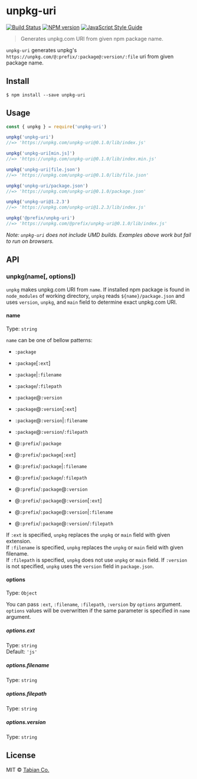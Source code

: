 # unpkg-uri
[![Build Status](https://travis-ci.org/tabianco/unpkg-uri.svg?branch=master)](https://travis-ci.org/tabianco/unpkg-uri)
[![NPM version](https://img.shields.io/npm/v/unpkg-uri.svg)](https://www.npmjs.com/package/unpkg-uri)
[![JavaScript Style Guide](https://img.shields.io/badge/code_style-standard-brightgreen.svg)](https://standardjs.com)

> Generates unpkg.com URI from given npm package name.

`unpkg-uri` generates unpkg's `https://unpkg.com/@:prefix/:package@:version/:file` uri from given package name.

## Install

```
$ npm install --save unpkg-uri
```

## Usage

```js
const { unpkg } = require('unpkg-uri')

unpkg('unpkg-uri')
//=> 'https://unpkg.com/unpkg-uri@0.1.0/lib/index.js'

unpkg('unpkg-uri[min.js]')
//=> 'https://unpkg.com/unpkg-uri@0.1.0/lib/index.min.js'

unpkg('unpkg-uri|file.json')
//=> 'https://unpkg.com/unpkg-uri@0.1.0/lib/file.json'

unpkg('unpkg-uri/package.json')
//=> 'https://unpkg.com/unpkg-uri@0.1.0/package.json'

unpkg('unpkg-uri@1.2.3')
//=> 'https://unpkg.com/unpkg-uri@1.2.3/lib/index.js'

unpkg('@prefix/unpkg-uri')
//=> 'https://unpkg.com/@prefix/unpkg-uri@0.1.0/lib/index.js'
```

*Note: `unpkg-uri` does not include UMD builds. Examples above work but fail to run on browsers.*

## API

### unpkg(name[, options])

`unpkg` makes unpkg.com URI from `name`.
If installed npm package is found in `node_modules` of working directory, `unpkg` reads `${name}/package.json` and uses `version`, `unpkg`, and `main` field to determine exact unpkg.com URI.

#### name

Type: `string`

`name` can be one of bellow patterns:

* `:package`
* `:package`[`:ext`]
* `:package`|`:filename`
* `:package`/`:filepath`

* `:package`@`:version`
* `:package`@`:version`[`:ext`]
* `:package`@`:version`|`:filename`
* `:package`@`:version`/`:filepath`

* @`:prefix`/`:package`
* @`:prefix`/`:package`[`:ext`]
* @`:prefix`/`:package`|`:filename`
* @`:prefix`/`:package`/`:filepath`

* @`:prefix`/`:package`@`:version`
* @`:prefix`/`:package`@`:version`[`:ext`]
* @`:prefix`/`:package`@`:version`|`:filename`
* @`:prefix`/`:package`@`:version`/`:filepath`

If `:ext` is specified, `unpkg` replaces the `unpkg` or `main` field with given extension.<br>
If `:filename` is specified, `unpkg` replaces the `unpkg` or `main` field with given filename.<br>
If `:filepath` is specified, `unpkg` does not use `unpkg` or `main` field.
If `:version` is not specified, `unpkg` uses the `version` field in `package.json`.<br>

#### options

Type: `Object`

You can pass `:ext`, `:filename`, `:filepath`, `:version` by `options` argument.
`options` values will be overwritten if the same parameter is specified in `name` argument.

##### options.ext

Type: `string`<br>
Default: `'js'`

##### options.filename

Type: `string`

##### options.filepath

Type: `string`

##### options.version

Type: `string`

## License

MIT © [Tabian Co.](http://tabian.co)
